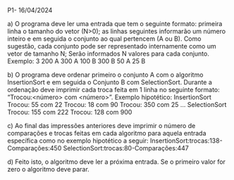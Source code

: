 P1- 16/04/2024

a) O programa deve ler uma entrada que tem o seguinte formato: primeira linha o tamanho do vetor (N>0); as linhas seguintes informarão um número inteiro e em seguida o conjunto ao qual pertencem (A ou B). Como sugestão, cada conjunto pode ser representado internamente como um vetor de tamanho N; Serão informados N valores para cada conjunto. Exemplo: 3 200 A 300 A 100 B 300 B 50 A 25 B

b) O programa deve ordenar primeiro o conjunto A com o algoritmo InsertionSort e em seguida o Conjunto B com SelectionSort. Durante a ordenação deve imprimir cada troca feita em 1 linha no seguinte formato: “Trocou:<número> com <número>”. Exemplo hipotético: InsertionSort Trocou: 55 com 22 Trocou: 18 com 90 Trocou: 350 com 25 ... SelectionSort Trocou: 155 com 222 Trocou: 128 com 900

c) Ao final das impressões anteriores deve imprimir o número de comparações e trocas feitas em cada algoritmo para aquela entrada específica como no exemplo hipotético a seguir: InsertionSort:trocas:138-Comparações:450 SelectionSort:trocas:80-Comparações:447

d) Feito isto, o algoritmo deve ler a próxima entrada. Se o primeiro valor for zero o algoritmo deve parar.
